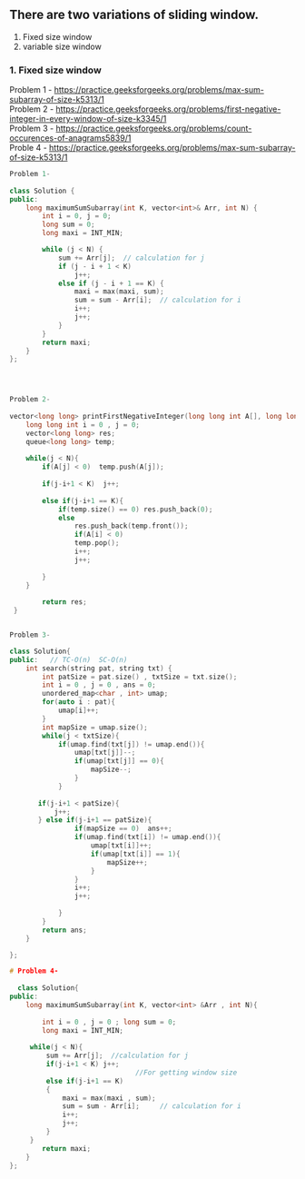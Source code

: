 ## There are two variations of sliding window.
1. Fixed size window
2. variable size window

### 1. Fixed size window

Problem 1 - https://practice.geeksforgeeks.org/problems/max-sum-subarray-of-size-k5313/1 <br>
Problem 2 - https://practice.geeksforgeeks.org/problems/first-negative-integer-in-every-window-of-size-k3345/1 <br>
Problem 3 - https://practice.geeksforgeeks.org/problems/count-occurences-of-anagrams5839/1 <br>
Proble 4 - https://practice.geeksforgeeks.org/problems/max-sum-subarray-of-size-k5313/1 <br>

```cpp
Problem 1-
  
class Solution {
public:
    long maximumSumSubarray(int K, vector<int>& Arr, int N) {
        int i = 0, j = 0;
        long sum = 0;
        long maxi = INT_MIN;

        while (j < N) {
            sum += Arr[j];  // calculation for j
            if (j - i + 1 < K)
                j++;
            else if (j - i + 1 == K) {
                maxi = max(maxi, sum);
                sum = sum - Arr[i];  // calculation for i
                i++;
                j++;
            }
        }
        return maxi;
    }
};




Problem 2- 
  
vector<long long> printFirstNegativeInteger(long long int A[], long long int N, long long int K) {                                                                                   
    long long int i = 0 , j = 0;
    vector<long long> res;
    queue<long long> temp;
    
    while(j < N){
        if(A[j] < 0)  temp.push(A[j]);
        
        if(j-i+1 < K)  j++;
        
        else if(j-i+1 == K){
            if(temp.size() == 0) res.push_back(0);
            else
                res.push_back(temp.front());
                if(A[i] < 0)
                temp.pop();
                i++;
                j++;
            
        }
    }
        
        return res;
 }


Problem 3- 

class Solution{
public:   // TC-O(n)  SC-O(n)
	int search(string pat, string txt) {
	    int patSize = pat.size() , txtSize = txt.size();
	    int i = 0 , j = 0 , ans = 0;
	    unordered_map<char , int> umap;
	    for(auto i : pat){
	        umap[i]++;
	    }
	    int mapSize = umap.size();
	    while(j < txtSize){
	        if(umap.find(txt[j]) != umap.end()){
	            umap[txt[j]]--;
	            if(umap[txt[j]] == 0){
	                mapSize--;
	            }
	        }
	        
	   if(j-i+1 < patSize){
	       j++;
	   } else if(j-i+1 == patSize){
	            if(mapSize == 0)  ans++;
	            if(umap.find(txt[i]) != umap.end()){
	                umap[txt[i]]++;
	                if(umap[txt[i]] == 1){
	                    mapSize++;
	                }
	            }
	            i++;
	            j++;
	            
	        }
	    }
	    return ans;
	}

};

# Problem 4- 
  
  class Solution{   
public:
    long maximumSumSubarray(int K, vector<int> &Arr , int N){
        
        int i = 0 , j = 0 ; long sum = 0;
        long maxi = INT_MIN;
     
     while(j < N){
         sum += Arr[j];  //calculation for j
         if(j-i+1 < K) j++; 
                               //For getting window size
         else if(j-i+1 == K)
         {
             maxi = max(maxi , sum);
             sum = sum - Arr[i];     // calculation for i
             i++;
             j++;
         }
     }
        return maxi;
    }
};

  
